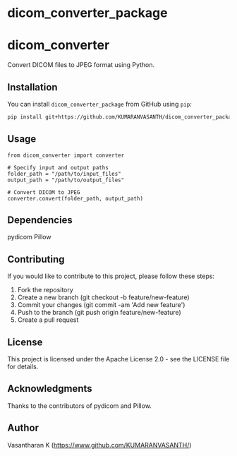 # dicom_converter_package

# dicom_converter

Convert DICOM files to JPEG format using Python.

## Installation

You can install `dicom_converter_package` from GitHub using `pip`:

```bash
pip install git+https://github.com/KUMARANVASANTH/dicom_converter_package.git
```

## Usage
```
from dicom_converter import converter

# Specify input and output paths
folder_path = "/path/to/input_files"
output_path = "/path/to/output_files"

# Convert DICOM to JPEG
converter.convert(folder_path, output_path)
```
## Dependencies
pydicom
Pillow

## Contributing
If you would like to contribute to this project, please follow these steps:

1. Fork the repository
2. Create a new branch (git checkout -b feature/new-feature)
3. Commit your changes (git commit -am 'Add new feature')
4. Push to the branch (git push origin feature/new-feature)
5. Create a pull request


## License
This project is licensed under the Apache License 2.0 - see the LICENSE file for details.

## Acknowledgments
Thanks to the contributors of pydicom and Pillow.

## Author
Vasantharan K (https://www.github.com/KUMARANVASANTH/)
